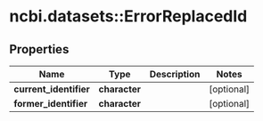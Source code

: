 # ncbi.datasets::ErrorReplacedId

## Properties
Name | Type | Description | Notes
------------ | ------------- | ------------- | -------------
**current_identifier** | **character** |  | [optional] 
**former_identifier** | **character** |  | [optional] 


